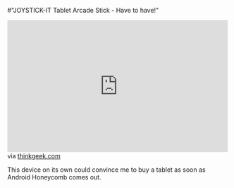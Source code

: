 #"JOYSTICK-IT Tablet Arcade Stick - Have to have!"


 <div class="posterous_bookmarklet_entry"><embed src="http://www.youtube.com/v/Ekko7eM8m9A?hd=1" type="application/x-shockwave-flash" height="299" width="500"></embed>
<div class="posterous_quote_citation">via <a href="http://www.thinkgeek.com/gadgets/cellphone/e75a/">thinkgeek.com</a></div>
<p>This device on its own could convince me to buy a tablet as soon as Android Honeycomb comes out.</p>
</div>
 